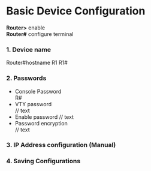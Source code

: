 # Basic Device Configuration

**Router>** enable  
**Router#** configure terminal  
### 1. Device name 
Router#hostname R1
R1#
### 2. Passwords
* Console Password  
R#
* VTY password  
// text
* Enable password
// text
* Password encryption  
// text
### 3. IP Address configuration (Manual)
### 4. Saving Configurations


